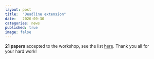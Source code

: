 ```yaml
---
layout: post
title:  "Deadline extension"
date:   2020-09-30
categories: news
published: true
image: false
---
```


**21 papers** accepted to the workshop, see the list [here](https://codi-workshop.github.io/accepted-papers/).
Thank you all for your hard work!
